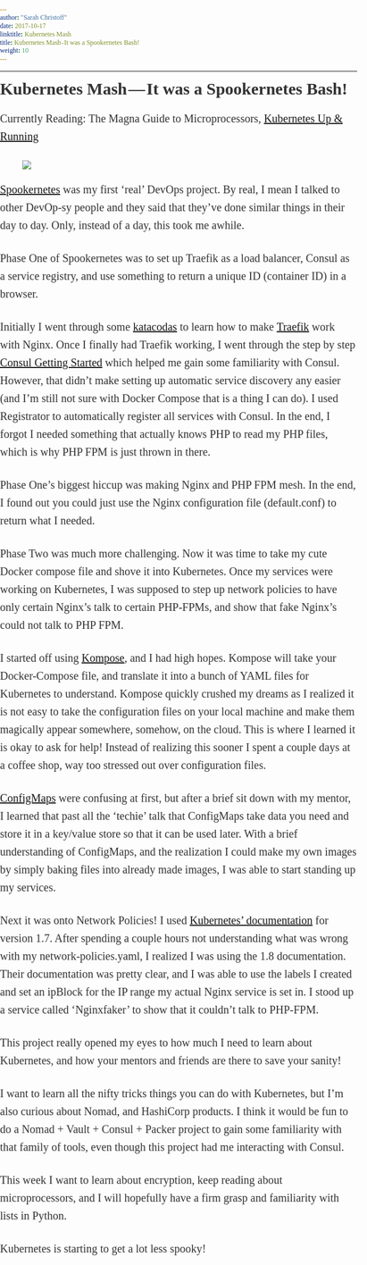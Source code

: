 ```yaml
---
author: "Sarah Christoff"
date: 2017-10-17
linktitle: Kubernetes Mash
title: Kubernetes Mash - It was a Spookernetes Bash!
weight: 10
---
```


<html><head><meta http-equiv="Content-Type" content="text/html; charset=utf-8"><title>Kubernetes Mash — It was a Spookernetes Bash!</title><style>
      * {
        font-family: Georgia, Cambria, "Times New Roman", Times, serif;
      }
      html, body {
        margin: 0;
        padding: 0;
      }
      h1 {
        font-size: 50px;
        margin-bottom: 17px;
        color: #333;
      }
      h2 {
        font-size: 24px;
        line-height: 1.6;
        margin: 30px 0 0 0;
        margin-bottom: 18px;
        margin-top: 33px;
        color: #333;
      }
      h3 {
        font-size: 30px;
        margin: 10px 0 20px 0;
        color: #333;
      }
      header {
        width: 640px;
        margin: auto;
      }
      section {
        width: 640px;
        margin: auto;
      }
      section p {
        margin-bottom: 27px;
        font-size: 20px;
        line-height: 1.6;
        color: #333;
      }
      section img {
        max-width: 640px;
      }
      footer {
        padding: 0 20px;
        margin: 50px 0;
        text-align: center;
        font-size: 12px;
      }
      .aspectRatioPlaceholder {
        max-width: auto !important;
        max-height: auto !important;
      }
      .aspectRatioPlaceholder-fill {
        padding-bottom: 0 !important;
      }
      header,
      section[data-field=subtitle] {
        display: none;
      }
      </style></head><body><article class="h-entry">
<header>
<h1 class="p-name">Kubernetes Mash — It was a Spookernetes Bash!</h1>
</header>
<section data-field="body" class="e-content">
<section name="d4f3" class="section section--body section--first section--last"><div class="section-divider"><hr class="section-divider"></div><div class="section-content"><div class="section-inner sectionLayout--insetColumn"><h3 name="93e2" id="93e2" class="graf graf--h3 graf--leading graf--title">Kubernetes Mash — It was a Spookernetes Bash!</h3><p name="4dc1" id="4dc1" class="graf graf--p graf-after--h3">Currently Reading: The Magna Guide to Microprocessors, <a href="https://www.safaribooksonline.com/library/view/kubernetes-up-and/9781491935668/titlepage01.html" data-href="https://www.safaribooksonline.com/library/view/kubernetes-up-and/9781491935668/titlepage01.html" class="markup--anchor markup--p-anchor" rel="noopener" target="_blank">Kubernetes Up &amp; Running</a></p><figure name="0452" id="0452" class="graf graf--figure graf-after--p"><div class="aspectRatioPlaceholder is-locked" style="max-width: 700px; max-height: 394px;"><div class="aspectRatioPlaceholder-fill" style="padding-bottom: 56.3%;"></div><img class="graf-image" data-image-id="1*24IDOEJxrp-8fjo8c9DXpQ.jpeg" data-width="1920" data-height="1080" src="https://cdn-images-1.medium.com/max/800/1*24IDOEJxrp-8fjo8c9DXpQ.jpeg"></div></figure><p name="253a" id="253a" class="graf graf--p graf-after--figure"><a href="https://github.com/s-christoff/spookernetes" data-href="https://github.com/s-christoff/spookernetes" class="markup--anchor markup--p-anchor" rel="noopener" target="_blank">Spookernetes</a> was my first ‘real’ DevOps project. By real, I mean I talked to other DevOp-sy people and they said that they’ve done similar things in their day to day. Only, instead of a day, this took me awhile.</p><p name="1574" id="1574" class="graf graf--p graf-after--p">Phase One of Spookernetes was to set up Traefik as a load balancer, Consul as a service registry, and use something to return a unique ID (container ID) in a browser.</p><p name="79f0" id="79f0" class="graf graf--p graf-after--p">Initially I went through some <a href="https://www.katacoda.com" data-href="https://www.katacoda.com" class="markup--anchor markup--p-anchor" rel="noopener" target="_blank">katacodas</a> to learn how to make <a href="https://traefik.io/" data-href="https://traefik.io/" class="markup--anchor markup--p-anchor" rel="noopener" target="_blank">Traefik</a> work with Nginx. Once I finally had Traefik working, I went through the step by step <a href="https://www.consul.io/intro/index.html" data-href="https://www.consul.io/intro/index.html" class="markup--anchor markup--p-anchor" rel="noopener" target="_blank">Consul Getting Started</a> which helped me gain some familiarity with Consul. However, that didn’t make setting up automatic service discovery any easier (and I’m still not sure with Docker Compose that is a thing I can do). I used Registrator to automatically register all services with Consul. In the end, I forgot I needed something that actually knows PHP to read my PHP files, which is why PHP FPM is just thrown in there.</p><p name="31f5" id="31f5" class="graf graf--p graf-after--p">Phase One’s biggest hiccup was making Nginx and PHP FPM mesh. In the end, I found out you could just use the Nginx configuration file (default.conf) to return what I needed.</p><p name="8788" id="8788" class="graf graf--p graf-after--p">Phase Two was much more challenging. Now it was time to take my cute Docker compose file and shove it into Kubernetes. Once my services were working on Kubernetes, I was supposed to step up network policies to have only certain Nginx’s talk to certain PHP-FPMs, and show that fake Nginx’s could not talk to PHP FPM.</p><p name="3ff4" id="3ff4" class="graf graf--p graf-after--p">I started off using <a href="https://kompose.io" data-href="https://kompose.io" class="markup--anchor markup--p-anchor" rel="noopener" target="_blank">Kompose</a>, and I had high hopes. Kompose will take your Docker-Compose file, and translate it into a bunch of YAML files for Kubernetes to understand. Kompose quickly crushed my dreams as I realized it is not easy to take the configuration files on your local machine and make them magically appear somewhere, somehow, on the cloud. This is where I learned it is okay to ask for help! Instead of realizing this sooner I spent a couple days at a coffee shop, way too stressed out over configuration files.</p><p name="00a7" id="00a7" class="graf graf--p graf-after--p"><a href="https://kubernetes.io/docs/tasks/configure-pod-container/configmap/" data-href="https://kubernetes.io/docs/tasks/configure-pod-container/configmap/" class="markup--anchor markup--p-anchor" rel="noopener" target="_blank">ConfigMaps</a> were confusing at first, but after a brief sit down with my mentor, I learned that past all the ‘techie’ talk that ConfigMaps take data you need and store it in a key/value store so that it can be used later. With a brief understanding of ConfigMaps, and the realization I could make my own images by simply baking files into already made images, I was able to start standing up my services.</p><p name="bf54" id="bf54" class="graf graf--p graf-after--p">Next it was onto Network Policies! I used <a href="https://v1-7.docs.kubernetes.io/docs/concepts/services-networking/network-policies/" data-href="https://v1-7.docs.kubernetes.io/docs/concepts/services-networking/network-policies/" class="markup--anchor markup--p-anchor" rel="noopener" target="_blank">Kubernetes’ documentation</a> for version 1.7. After spending a couple hours not understanding what was wrong with my network-policies.yaml, I realized I was using the 1.8 documentation. Their documentation was pretty clear, and I was able to use the labels I created and set an ipBlock for the IP range my actual Nginx service is set in. I stood up a service called ‘Nginxfaker’ to show that it couldn’t talk to PHP-FPM.</p><p name="73e6" id="73e6" class="graf graf--p graf-after--p">This project really opened my eyes to how much I need to learn about Kubernetes, and how your mentors and friends are there to save your sanity!</p><p name="17aa" id="17aa" class="graf graf--p graf-after--p">I want to learn all the nifty tricks things you can do with Kubernetes, but I’m also curious about Nomad, and HashiCorp products. I think it would be fun to do a Nomad + Vault + Consul + Packer project to gain some familiarity with that family of tools, even though this project had me interacting with Consul.</p><p name="3e6e" id="3e6e" class="graf graf--p graf-after--p">This week I want to learn about encryption, keep reading about microprocessors, and I will hopefully have a firm grasp and familiarity with lists in Python.</p><p name="0e00" id="0e00" class="graf graf--p graf-after--p graf--trailing">Kubernetes is starting to get a lot less spooky!</p></div></div></section>